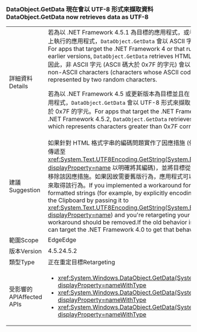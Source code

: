 ### <a name="dataobjectgetdata-now-retrieves-data-as-utf-8"></a><span data-ttu-id="46084-101">DataObject.GetData 現在會以 UTF-8 形式來擷取資料</span><span class="sxs-lookup"><span data-stu-id="46084-101">DataObject.GetData now retrieves data as UTF-8</span></span>

|   |   |
|---|---|
|<span data-ttu-id="46084-102">詳細資料</span><span class="sxs-lookup"><span data-stu-id="46084-102">Details</span></span>|<span data-ttu-id="46084-103">若為以 .NET Framework 4.5.1 為目標的應用程式，或者在 .NET Framework 4.5.1 或舊版上執行的應用程式，<code>DataObject.GetData</code> 會以 ASCII 字串形式來擷取 HTML 格式的資料。</span><span class="sxs-lookup"><span data-stu-id="46084-103">For apps that target the .NET Framework 4 or that run on the .NET Framework 4.5.1 or earlier versions, <code>DataObject.GetData</code> retrieves HTML-formatted data as an ASCII string.</span></span> <span data-ttu-id="46084-104">因此，非 ASCII 字元 (ASCII 碼大於 0x7F 的字元) 會以兩個隨機字元表示。</span><span class="sxs-lookup"><span data-stu-id="46084-104">As a result, non-ASCII characters (characters whose ASCII codes are greater than 0x7F) are represented by two random characters.</span></span><p/><span data-ttu-id="46084-105">若為以 .NET Framework 4.5 或更新版本為目標並且在 .NET Framework 4.5.2 上執行的應用程式，<code>DataObject.GetData</code> 會以 UTF-8 形式來擷取 HTML 格式的資料，以正確地表示大於 0x7F 的字元。</span><span class="sxs-lookup"><span data-stu-id="46084-105">For apps that target the .NET Framework 4.5 or later and run on the .NET Framework 4.5.2, <code>DataObject.GetData</code> retrieves HTML-formatted data as UTF-8, which represents characters greater than 0x7F correctly.</span></span>|
|<span data-ttu-id="46084-106">建議</span><span class="sxs-lookup"><span data-stu-id="46084-106">Suggestion</span></span>|<span data-ttu-id="46084-107">如果針對 HTML 格式字串的編碼問題實作了因應措施 (例如將從 [剪貼簿] 擷取的 HTML 字串傳遞至 <xref:System.Text.UTF8Encoding.GetString(System.Byte[],System.Int32,System.Int32)?displayProperty=name> 以明確將其編碼)，並將目標從應用程式 4 版重定為 4.5 版，則應該移除該因應措施。如果因故需要舊版行為，應用程式可以將目標設為 .NET Framework 4.0 來取得該行為。</span><span class="sxs-lookup"><span data-stu-id="46084-107">If you implemented a workaround for the encoding problem with HTML-formatted strings (for example, by explicitly encoding the HTML string retrieved from the Clipboard by passing it to <xref:System.Text.UTF8Encoding.GetString(System.Byte[],System.Int32,System.Int32)?displayProperty=name>) and you're retargeting your app from version 4 to 4.5, that workaround should be removed.If the old behavior is needed for some reason, the app can target the .NET Framework 4.0 to get that behavior.</span></span>|
|<span data-ttu-id="46084-108">範圍</span><span class="sxs-lookup"><span data-stu-id="46084-108">Scope</span></span>|<span data-ttu-id="46084-109">Edge</span><span class="sxs-lookup"><span data-stu-id="46084-109">Edge</span></span>|
|<span data-ttu-id="46084-110">版本</span><span class="sxs-lookup"><span data-stu-id="46084-110">Version</span></span>|<span data-ttu-id="46084-111">4.5.2</span><span class="sxs-lookup"><span data-stu-id="46084-111">4.5.2</span></span>|
|<span data-ttu-id="46084-112">類型</span><span class="sxs-lookup"><span data-stu-id="46084-112">Type</span></span>|<span data-ttu-id="46084-113">正在重定目標</span><span class="sxs-lookup"><span data-stu-id="46084-113">Retargeting</span></span>|
|<span data-ttu-id="46084-114">受影響的 API</span><span class="sxs-lookup"><span data-stu-id="46084-114">Affected APIs</span></span>|<ul><li><xref:System.Windows.DataObject.GetData(System.String)?displayProperty=nameWithType></li><li><xref:System.Windows.DataObject.GetData(System.Type)?displayProperty=nameWithType></li><li><xref:System.Windows.DataObject.GetData(System.String,System.Boolean)?displayProperty=nameWithType></li></ul>|

